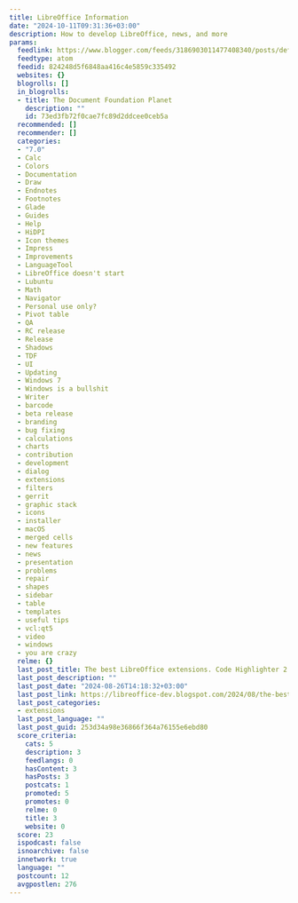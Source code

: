 ```yaml
---
title: LibreOffice Information
date: "2024-10-11T09:31:36+03:00"
description: How to develop LibreOffice, news, and more
params:
  feedlink: https://www.blogger.com/feeds/3186903011477408340/posts/default
  feedtype: atom
  feedid: 824248d5f6848aa416c4e5859c335492
  websites: {}
  blogrolls: []
  in_blogrolls:
  - title: The Document Foundation Planet
    description: ""
    id: 73ed3fb72f0cae7fc89d2ddcee0ceb5a
  recommended: []
  recommender: []
  categories:
  - "7.0"
  - Calc
  - Colors
  - Documentation
  - Draw
  - Endnotes
  - Footnotes
  - Glade
  - Guides
  - Help
  - HiDPI
  - Icon themes
  - Impress
  - Improvements
  - LanguageTool
  - LibreOffice doesn't start
  - Lubuntu
  - Math
  - Navigator
  - Personal use only?
  - Pivot table
  - QA
  - RC release
  - Release
  - Shadows
  - TDF
  - UI
  - Updating
  - Windows 7
  - Windows is a bullshit
  - Writer
  - barcode
  - beta release
  - branding
  - bug fixing
  - calculations
  - charts
  - contribution
  - development
  - dialog
  - extensions
  - filters
  - gerrit
  - graphic stack
  - icons
  - installer
  - macOS
  - merged cells
  - new features
  - news
  - presentation
  - problems
  - repair
  - shapes
  - sidebar
  - table
  - templates
  - useful tips
  - vcl:qt5
  - video
  - windows
  - you are crazy
  relme: {}
  last_post_title: The best LibreOffice extensions. Code Highlighter 2
  last_post_description: ""
  last_post_date: "2024-08-26T14:18:32+03:00"
  last_post_link: https://libreoffice-dev.blogspot.com/2024/08/the-best-libreoffice-extensions-code.html
  last_post_categories:
  - extensions
  last_post_language: ""
  last_post_guid: 253d34a98e36866f364a76155e6ebd80
  score_criteria:
    cats: 5
    description: 3
    feedlangs: 0
    hasContent: 3
    hasPosts: 3
    postcats: 1
    promoted: 5
    promotes: 0
    relme: 0
    title: 3
    website: 0
  score: 23
  ispodcast: false
  isnoarchive: false
  innetwork: true
  language: ""
  postcount: 12
  avgpostlen: 276
---
```

